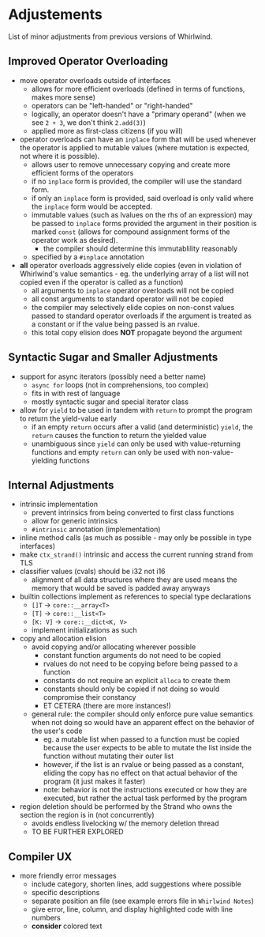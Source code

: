 # Adjustements

List of minor adjustments from previous versions of Whirlwind.

## Improved Operator Overloading

- move operator overloads outside of interfaces
  - allows for more efficient overloads (defined in terms of functions, makes more sense)
  - operators can be "left-handed" or "right-handed"
  - logically, an operator doesn't have a "primary operand" (when we see `2 + 3`, we don't think `2.add(3)`)
  - applied more as first-class citizens (if you will)
- operator overloads can have an `inplace` form that will be used whenever the operator
is applied to mutable values (where mutation is expected, not where it is possible).
  - allows user to remove unnecessary copying and create more efficient forms of the operators
  - if no `inplace` form is provided, the compiler will use the standard form.
  - if only an `inplace` form is provided, said overload is only valid where the `inplace` form
  would be accepted.
  - immutable values (such as lvalues on the rhs of an expression) may be passed to `inplace` forms
  provided the argument in their position is marked `const` (allows for compound assignment forms
  of the operator work as desired).
    - the compiler should determine this immutablility reasonably
  - specified by a `#inplace` annotation
- **all** operator overloads aggressively elide copies (even in violation of Whirlwind's value
semantics - eg. the underlying array of a list will not copied even if the operator is called
as a function)
  - all arguments to `inplace` operator overloads will not be copied
  - all const arguments to standard operator will not be copied
  - the compiler may selectively elide copies on non-const values passed to
  standard operator overloads if the argument is treated as a constant or if
  the value being passed is an rvalue.
  - this total copy elision does **NOT** propagate beyond the argument

## Syntactic Sugar and Smaller Adjustments

- support for async iterators (possibly need a better name)
  - `async for` loops (not in comprehensions, too complex)
  - fits in with rest of language
  - mostly syntactic sugar and special iterator class
- allow for `yield` to be used in tandem with `return` to prompt the program
to return the yield-value early
  - if an empty `return` occurs after a valid (and deterministic) `yield`,
  the `return` causes the function to return the yielded value
  - unambiguous since `yield` can only be used with value-returning functions
  and empty `return` can only be used with non-value-yielding functions

## Internal Adjustments

- intrinsic implementation
  - prevent intrinsics from being converted to first class functions
  - allow for generic intrinsics
  - `#intrinsic` annotation (implementation)
- inline method calls (as much as possible - may only be possible in type interfaces)
- make `ctx_strand()` intrinsic and access the current running strand from TLS
- classifier values (cvals) should be i32 not i16
  - alignment of all data structures where they are used means the
  memory that would be saved is padded away anyways
- builtin collections implement as references to special type declarations
  - `[]T` -> `core::__array<T>`
  - `[T]` -> `core::__list<T>`
  - `[K: V]` -> `core::__dict<K, V>`
  - implement initializations as such
- copy and allocation elision
  - avoid copying and/or allocating wherever possible
    - constant function arguments do not need to be copied
    - rvalues do not need to be copying before being passed to a function
    - constants do not require an explicit `alloca` to create them
    - constants should only be copied if not doing so would compromise their constancy
    - ET CETERA (there are more instances!)
  - general rule: the compiler should only enforce pure value semantics when not
  doing so would have an apparent effect on the behavior of the user's code
    - eg. a mutable list when passed to a function must be copied because
    the user expects to be able to mutate the list inside the function without
    mutating their outer list
    - however, if the list is an rvalue or being passed as a constant, eliding
    the copy has no effect on that actual behavior of the program (it just makes
    it faster)
    - note: behavior is not the instructions executed or how they are executed, but
    rather the actual task performed by the program
- region deletion should be performed by the Strand who owns the section the region
is in (not concurrently)
  - avoids endless livelocking w/ the memory deletion thread
  - TO BE FURTHER EXPLORED

## Compiler UX

- more friendly error messages
  - include category, shorten lines, add suggestions where possible
  - specific descriptions
  - separate position an file (see example errors file in `Whirlwind Notes`)
  - give error, line, column, and display highlighted code with line numbers
  - **consider** colored text
